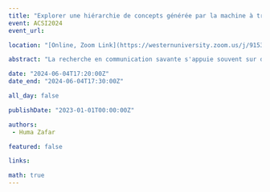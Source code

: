 ```yaml
---
title: "Explorer une hiérarchie de concepts générée par la machine à travers le prisme de la classification « naïve »"
event: ACSI2024
event_url: 

location: "[Online, Zoom Link](https://westernuniversity.zoom.us/j/91531028175)"

abstract: "La recherche en communication savante s'appuie souvent sur des classifications complètes de sujets pour évaluer les recherches produites au sein ou entre les disciplines. Une telle utilisation des systèmes de classification est moins liée à la recherche d'informations et davantage alignée sur les types de tâches de découverte de connaissances décrites par Beghtol (2003) dans sa discussion sur la classification naïve. Dans ce projet de thèse en cours, nous étudions les processus d'apprentissage automatique utilisés pour générer les systèmes de classification des sujets Microsoft Academic Graph et OpenAlex afin de mieux comprendre comment cette classification soutient la découverte des connaissances dans un contexte d'évaluation de la recherche, et de quelles manières elle pourrait être rendue plus efficace. dans ce contexte."

date: "2024-06-04T17:20:00Z"
date_end: "2024-06-04T17:30:00Z"

all_day: false

publishDate: "2023-01-01T00:00:00Z"

authors:
 - Huma Zafar

featured: false

links:

math: true
---
```


